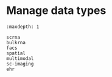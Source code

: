 # Manage data types

```{toctree}
:maxdepth: 1

scrna
bulkrna
facs
spatial
multimodal
sc-imaging
ehr
```
